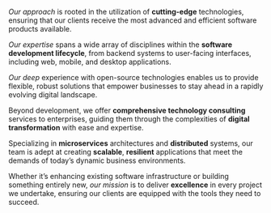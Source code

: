 _Our approach_ is rooted in the utilization of **cutting-edge** technologies,
ensuring that our clients receive the most advanced and efficient software
products available.

_Our expertise_ spans a wide array of disciplines within the **software
development lifecycle**, from backend systems to user-facing interfaces,
including web, mobile, and desktop applications.

_Our deep_ experience with open-source technologies enables us to provide
flexible, robust solutions that empower businesses to stay ahead in a rapidly
evolving digital landscape.

Beyond development, we offer **comprehensive technology consulting** services to
enterprises, guiding them through the complexities of **digital transformation**
with ease and expertise.

Specializing in **microservices** architectures and **distributed** systems,
our team is adept at creating **scalable**, **resilient** applications that
meet the demands of today’s dynamic business environments.

Whether it’s enhancing existing software infrastructure or building something
entirely new, _our mission_ is to deliver **excellence** in every project we
undertake, ensuring our clients are equipped with the tools they need to
succeed.

